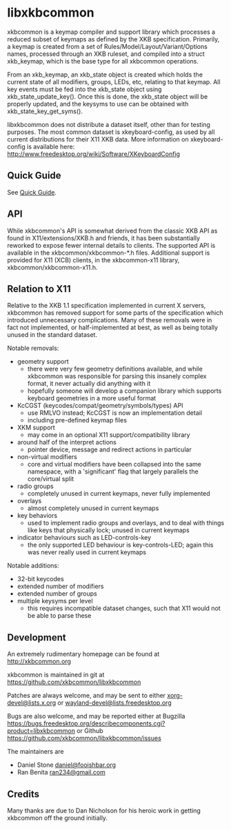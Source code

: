 # libxkbcommon

xkbcommon is a keymap compiler and support library which processes a
reduced subset of keymaps as defined by the XKB specification.  Primarily,
a keymap is created from a set of Rules/Model/Layout/Variant/Options names,
processed through an XKB ruleset, and compiled into a struct xkb_keymap,
which is the base type for all xkbcommon operations.

From an xkb_keymap, an xkb_state object is created which holds the current
state of all modifiers, groups, LEDs, etc, relating to that keymap.  All
key events must be fed into the xkb_state object using xkb_state_update_key().
Once this is done, the xkb_state object will be properly updated, and the
keysyms to use can be obtained with xkb_state_key_get_syms().

libxkbcommon does not distribute a dataset itself, other than for testing
purposes.  The most common dataset is xkeyboard-config, as used by all
current distributions for their X11 XKB data.  More information on
xkeyboard-config is available here:
    http://www.freedesktop.org/wiki/Software/XKeyboardConfig

## Quick Guide

See [Quick Guide](doc/quick-guide.md).

## API

While xkbcommon's API is somewhat derived from the classic XKB API as found
in X11/extensions/XKB.h and friends, it has been substantially reworked to
expose fewer internal details to clients.  The supported API is available
in the xkbcommon/xkbcommon-*.h files.  Additional support is provided for
X11 (XCB) clients, in the xkbcommon-x11 library, xkbcommon/xkbcommon-x11.h.

## Relation to X11

Relative to the XKB 1.1 specification implemented in current X servers,
xkbcommon has removed support for some parts of the specification which
introduced unnecessary complications.  Many of these removals were in fact
not implemented, or half-implemented at best, as well as being totally
unused in the standard dataset.

Notable removals:
- geometry support
  + there were very few geometry definitions available, and while
    xkbcommon was responsible for parsing this insanely complex format,
    it never actually did anything with it
  + hopefully someone will develop a companion library which supports
    keyboard geometries in a more useful format
- KcCGST (keycodes/compat/geometry/symbols/types) API
  + use RMLVO instead; KcCGST is now an implementation detail
  + including pre-defined keymap files
- XKM support
  + may come in an optional X11 support/compatibility library
- around half of the interpret actions
  + pointer device, message and redirect actions in particular
- non-virtual modifiers
  + core and virtual modifiers have been collapsed into the same
    namespace, with a 'significant' flag that largely parallels the
    core/virtual split
- radio groups
  + completely unused in current keymaps, never fully implemented
- overlays
  + almost completely unused in current keymaps
- key behaviors
  + used to implement radio groups and overlays, and to deal with things
    like keys that physically lock; unused in current keymaps
- indicator behaviours such as LED-controls-key
  + the only supported LED behaviour is key-controls-LED; again this
    was never really used in current keymaps

Notable additions:
- 32-bit keycodes
- extended number of modifiers
- extended number of groups
- multiple keysyms per level
  + this requires incompatible dataset changes, such that X11 would
    not be able to parse these

## Development

An extremely rudimentary homepage can be found at
    http://xkbcommon.org

xkbcommon is maintained in git at
    https://github.com/xkbcommon/libxkbcommon

Patches are always welcome, and may be sent to either
    <xorg-devel@lists.x.org> or <wayland-devel@lists.freedesktop.org>

Bugs are also welcome, and may be reported either at
    Bugzilla https://bugs.freedesktop.org/describecomponents.cgi?product=libxkbcommon
or
    Github https://github.com/xkbcommon/libxkbcommon/issues

The maintainers are
- Daniel Stone <daniel@fooishbar.org>
- Ran Benita <ran234@gmail.com>

## Credits

Many thanks are due to Dan Nicholson for his heroic work in getting xkbcommon
off the ground initially.
